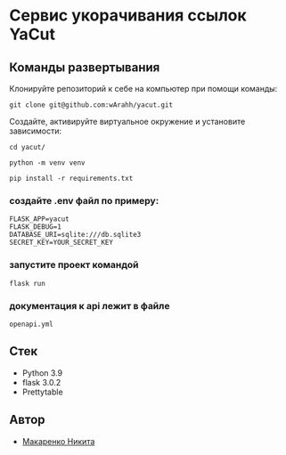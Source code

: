 # Сервис укорачивания ссылок YaCut
## Команды развертывания
Клонируйте репозиторий к себе на компьютер при помощи команды:
```
git clone git@github.com:wArahh/yacut.git
```

Создайте, активируйте виртуальное окружение и установите зависимости:
```
cd yacut/
```
```
python -m venv venv
```
```
pip install -r requirements.txt
```
### создайте .env файл по примеру:
```
FLASK_APP=yacut
FLASK_DEBUG=1
DATABASE_URI=sqlite:///db.sqlite3
SECRET_KEY=YOUR_SECRET_KEY
```
### запустите проект командой
```
flask run
```
### документация к api лежит в файле 
```
openapi.yml
```


## Стек
- Python 3.9
- flask 3.0.2
- Prettytable
## Автор
- [Макаренко Никита](https://github.com/wArahh)
